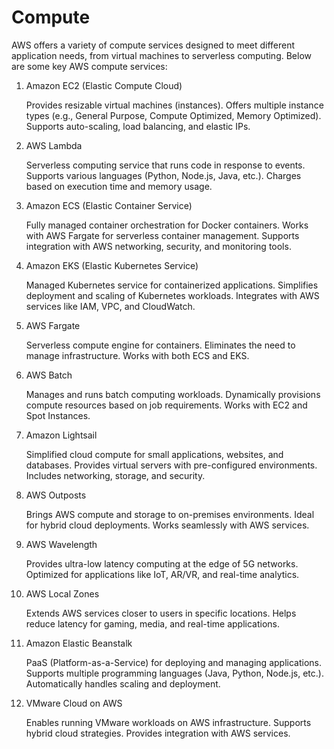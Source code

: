 # Compute

AWS offers a variety of compute services designed to meet different application needs, from virtual machines to serverless computing. Below are some key AWS compute services:

1. Amazon EC2 (Elastic Compute Cloud)

    Provides resizable virtual machines (instances).
    Offers multiple instance types (e.g., General Purpose, Compute Optimized, Memory Optimized).
    Supports auto-scaling, load balancing, and elastic IPs.

2. AWS Lambda

    Serverless computing service that runs code in response to events.
    Supports various languages (Python, Node.js, Java, etc.).
    Charges based on execution time and memory usage.

3. Amazon ECS (Elastic Container Service)

    Fully managed container orchestration for Docker containers.
    Works with AWS Fargate for serverless container management.
    Supports integration with AWS networking, security, and monitoring tools.

4. Amazon EKS (Elastic Kubernetes Service)

    Managed Kubernetes service for containerized applications.
    Simplifies deployment and scaling of Kubernetes workloads.
    Integrates with AWS services like IAM, VPC, and CloudWatch.

5. AWS Fargate

    Serverless compute engine for containers.
    Eliminates the need to manage infrastructure.
    Works with both ECS and EKS.

6. AWS Batch

    Manages and runs batch computing workloads.
    Dynamically provisions compute resources based on job requirements.
    Works with EC2 and Spot Instances.

7. Amazon Lightsail

    Simplified cloud compute for small applications, websites, and databases.
    Provides virtual servers with pre-configured environments.
    Includes networking, storage, and security.

8. AWS Outposts

    Brings AWS compute and storage to on-premises environments.
    Ideal for hybrid cloud deployments.
    Works seamlessly with AWS services.

9. AWS Wavelength

    Provides ultra-low latency computing at the edge of 5G networks.
    Optimized for applications like IoT, AR/VR, and real-time analytics.

10. AWS Local Zones

    Extends AWS services closer to users in specific locations.
    Helps reduce latency for gaming, media, and real-time applications.

11. Amazon Elastic Beanstalk

    PaaS (Platform-as-a-Service) for deploying and managing applications.
    Supports multiple programming languages (Java, Python, Node.js, etc.).
    Automatically handles scaling and deployment.

12. VMware Cloud on AWS

    Enables running VMware workloads on AWS infrastructure.
    Supports hybrid cloud strategies.
    Provides integration with AWS services.
